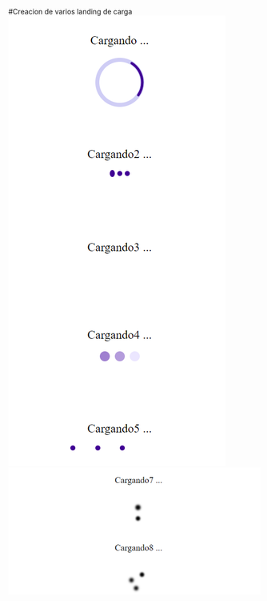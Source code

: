 #Creacion de varios landing de carga
<img src="./img/landing1.png" alt="landing">
<img src="./img/landing2.png" alt="landing">
